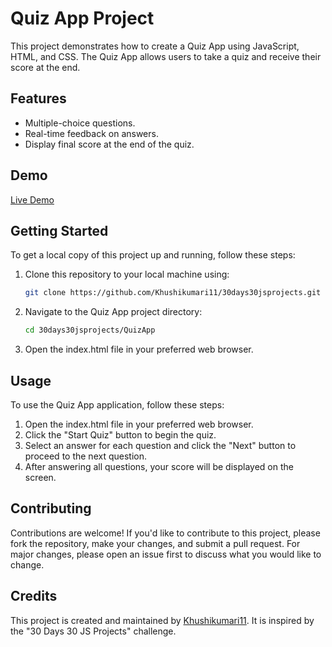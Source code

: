 # Quiz App Project

This project demonstrates how to create a Quiz App using JavaScript, HTML, and CSS. The Quiz App allows users to take a quiz and receive their score at the end.

## Features

- Multiple-choice questions.
- Real-time feedback on answers.
- Display final score at the end of the quiz.

## Demo

[Live Demo](https://khushikumari11.github.io/30days30jsprojects/QuizApp)

## Getting Started

To get a local copy of this project up and running, follow these steps:

1. Clone this repository to your local machine using:

   ```bash
   git clone https://github.com/Khushikumari11/30days30jsprojects.git

2. Navigate to the Quiz App project directory:
   ```bash
   cd 30days30jsprojects/QuizApp

3. Open the index.html file in your preferred web browser.

## Usage

To use the Quiz App application, follow these steps:

1. Open the index.html file in your preferred web browser.
2. Click the "Start Quiz" button to begin the quiz.
3. Select an answer for each question and click the "Next" button to proceed to the next question.
4. After answering all questions, your score will be displayed on the screen.

## Contributing

Contributions are welcome! If you'd like to contribute to this project, please fork the repository, make your changes, and submit a pull request. For major changes, please open an issue first to discuss what you would like to change.

## Credits

This project is created and maintained by [Khushikumari11](https://github.com/Khushikumari11). It is inspired by the "30 Days 30 JS Projects" challenge.


